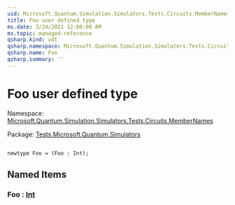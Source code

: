 ```yaml
---
uid: Microsoft.Quantum.Simulation.Simulators.Tests.Circuits.MemberNames.Foo
title: Foo user defined type
ms.date: 3/24/2021 12:00:00 AM
ms.topic: managed-reference
qsharp.kind: udt
qsharp.namespace: Microsoft.Quantum.Simulation.Simulators.Tests.Circuits.MemberNames
qsharp.name: Foo
qsharp.summary: ''
---
```


# Foo user defined type

Namespace: [Microsoft.Quantum.Simulation.Simulators.Tests.Circuits.MemberNames](xref:Microsoft.Quantum.Simulation.Simulators.Tests.Circuits.MemberNames)

Package: [Tests.Microsoft.Quantum.Simulators](https://nuget.org/packages/Tests.Microsoft.Quantum.Simulators)




```qsharp

newtype Foo = (Foo : Int);
```



## Named Items

### Foo : [Int](xref:microsoft.quantum.lang-ref.int)

